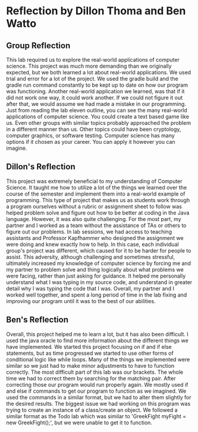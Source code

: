 # Reflection by Dillon Thoma and Ben Watto

## Group Reflection

This lab required us to explore the real-world applications of computer science.
This project was much more demanding than we originally expected, but we both learned
a lot about real-world applications. We used trial and error for a lot of the project.
We used the gradle build and the gradle run command constantly to be kept up to date
on how our program was functioning. Another real-world application we learned, was that
if it did not work one way, it could work another. If we could not figure it out
after that, we would assume we had made a mistake in our programming. Just from reading the
lab eleven outline, you can see the many real-world applications of computer science.
You could create a text based game like us. Even other groups with similar topics
probably approached the problem in a different manner than us. Other topics 
could have been cryptology, computer graphics, or software testing. Computer science
has many options if it chosen as your career. You can apply it however you can imagine.

## Dillon's Reflection

This project was extremely beneficial to my understanding of Computer Science.
It taught me how to utilize a lot of the things we learned over the course of the
semester and implement them into a real-world example of programming. This type
of project that makes us as students work through a program ourselves without a
rubric or assignment sheet to follow was helped problem solve and figure out how
to be better at coding in the Java language. However, it was also quite challenging.
For the most part, my partner and I worked as a team without the assistance of
TAs or others to figure out our problems. In lab sessions, we had access to teaching
assistants and Professor Kapfhammer who designed the assignment we were doing and
knew exactly how to help. In this case, each individual group's project was different,
which caused for it to be harder for people to assist. This adversity, although
challenging and sometimes stressful, ultimately increased my knowledge of computer
science by forcing me and my partner to problem solve and thing logically about
what problems we were facing, rather than just asking for guidance. It helped me
personally understand what I was typing in my source code, and understand
in greater detail why I was typing the code that I was. Overall, my partner and I
worked well together, and spent a long period of time in the lab fixing and
improving our program until it was to the best of our abilities.

## Ben's Reflection

Overall, this project helped me to learn a lot, but it has also been difficult.
I used the java oracle to find more information about the different things we have
implemented. We started this project focusing on if and if else statements, but
as time progressed we started to use other forms of conditional logic like while
loops. Many of the things we implemented were similar so we just had to make minor
adjustments to have to function correctly. The most difficult part of this lab was
our brackets. The whole time we had to correct them by searching for the matching
pair. After correcting those our program would run properly again. We mostly
used if and else if commands to get our program to function as we imagined. We
used the commands in a similar format, but we had to alter them slightly for
the desired results. The biggest issue we had working on this program was trying
to create an instance of a class/create an object. We followed a similar format as
the Todo lab which was similar to 'GreekFight myFight = new GreekFight();', but
we were unable to get it to function.
